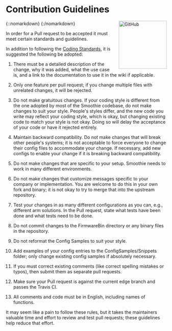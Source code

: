 # Contribution Guidelines

{::nomarkdown}
<a href="/images/github-1.png">
  <img src="/images/github-1.png" alt="GitHub" width="150" height="150" style="float: right; margin-left: 1rem;"/>
</a>
{:/nomarkdown}

In order for a Pull request to be accepted it must meet certain standards and guidelines.

In addition to following the [Coding Standards](coding-standards), it is suggested the following be adopted:

1. There must be a detailed description of the change, why it was added, what the use case is, and a link to the documentation to use it in the wiki if applicable.

2. Only one feature per pull request; if you change multiple files with unrelated changes, it will be rejected.

3. Do not make gratuitous changes. If your coding style is different from the one adopted by most of the Smoothie codebase, do not make changes to suit your style.
   People's styles differ, and the new code you write may reflect your coding style, which is okay, but changing existing code to match your style is not okay.
   Doing so will delay the acceptance of your code or have it rejected entirely.

4. Maintain backward compatibility. Do not make changes that will break other people's systems; it is not acceptable to force everyone to change their config files to accommodate your change.
   If necessary, add new configs to enable your change if it is breaking backward compatibility.

5. Do not make changes that are specific to your setup. Smoothie needs to work in many different environments.

6. Do not make changes that customize messages specific to your company or implementation.
   You are welcome to do this in your own fork and binary; it is not okay to try to merge that into the upstream repository.

7. Test your changes in as many different configurations as you can, e.g., different arm solutions.
   In the Pull request, state what tests have been done and what tests need to be done.

8. Do not commit changes to the FirmwareBin directory or any binary files in the repository.

9. Do not reformat the Config Samples to suit your style.

10. Add examples of your config entries to the ConfigSamples/Snippets folder; only change existing config samples if absolutely necessary.

11. If you must correct existing comments (like correct spelling mistakes or typos), then submit them as separate pull requests.

12. Make sure your Pull request is against the current edge branch and passes the Travis CI.

13. All comments and code must be in English, including names of functions.

It may seem like a pain to follow these rules, but it takes the maintainers valuable time and effort to review and test pull requests; these guidelines help reduce that effort.

